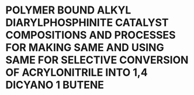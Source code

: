 # POLYMER BOUND ALKYL DIARYLPHOSPHINITE CATALYST COMPOSITIONS AND PROCESSES FOR MAKING SAME AND USING SAME FOR SELECTIVE CONVERSION OF ACRYLONITRILE INTO 1,4 DICYANO 1 BUTENE